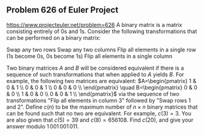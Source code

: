 ## Problem 626 of Euler Project 
https://www.projecteuler.net/problem=626
A binary matrix is a matrix consisting entirely of 0s and 1s. Consider the following transformations that can be performed on a binary matrix:

Swap any two rows
Swap any two columns
Flip all elements in a single row (1s become 0s, 0s become 1s)
Flip all elements in a single column

Two binary matrices $A$ and $B$ will be considered equivalent if there is a sequence of such transformations that when applied to $A$ yields $B$. For example, the following two matrices are equivalent:
$A=\begin{pmatrix} 
  1 & 0 & 1 \\ 
  0 & 0 & 1 \\
  0 & 0 & 0 \\
\end{pmatrix} \quad B=\begin{pmatrix} 
  0 & 0 & 0 \\ 
  1 & 0 & 0 \\
  0 & 0 & 1 \\
\end{pmatrix}$
via the sequence of two transformations "Flip all elements in column 3" followed by "Swap rows 1 and 2".
Define $c(n)$ to be the maximum number of $n\times n$ binary matrices that can be found such that no two are equivalent. For example, $c(3)=3$. You are also given that $c(5)=39$ and $c(8)=656108$.
Find $c(20)$, and give your answer modulo $1\,001\,001\,011$.